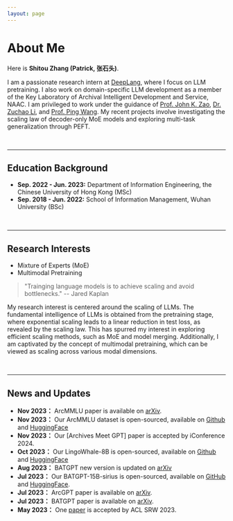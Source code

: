 ```yaml
---
layout: page
---
```


# About Me

<!-- <img src="https://caihanlin.com/caihanlin.jpg" class="floatpic" width="360" height="480">

Here is **Hanlin Cai (Lance, [蔡汉霖](https://caihanlin.com/file/蔡汉霖简历.pdf))**.

I am a senior student majoring in **Automation** at Fuzhou University and **Robotics** at Maynooth University (Ireland, Combined Degrees). Currently, I am working as a research assistant in the **IACTIP Lab** (Provincial Key), advised by [Prof. Zhezhuang Xu](https://www.researchgate.net/profile/Zhezhuang-Xu). Here is [my CV](https://caihanlin.com/file/CV-HanlinCAI.pdf). -->


<!-- <img src="https://caihanlin.com/caihanlin.jpg" class="floatpic" width="360" height="480"> -->

Here is **Shitou Zhang (Patrick, 张石头)**.

<!-- I am a senior student majoring in **Automation** at Fuzhou University and **Robotics** at Maynooth University (Ireland, Combined Degrees). Currently, I am working as a research assistant in the **IACTIP Lab** (Provincial Key), advised by [Prof. Zhezhuang Xu](https://www.researchgate.net/profile/Zhezhuang-Xu). Here is [my CV](https://caihanlin.com/file/CV-HanlinCAI.pdf). -->

<!-- I am a research assistant at Wuhan University. I received my BSc. Degree from School of Information Management, Wuhan University and my MSc. Degree from Department of Information Engineering, the Chinese University of Hong Kong. I am a member of the Key Laboratory of Smart Archives (Wuhan) under the leadership of [Prof. Ping Wang](https://sim.whu.edu.cn/info/1571/85472.htm). Additionally, I'm fortunate to receive guidance from [Dr. Zuchao Li](https://zcli-charlie.github.io/) and [Prof. John K. Zao](https://www.ie.cuhk.edu.hk/faculty/zao-kar-kin-john/). -->

I am a passionate research intern at [DeepLang](https://deeplang.ai/), where I focus on LLM pretraining. I also work on domain-specific LLM development as a member of the Key Laboratory of Archival Intelligent Development and Service, NAAC. I am privileged to work under the guidance of  [Prof. John K. Zao](https://www.ie.cuhk.edu.hk/faculty/zao-kar-kin-john/), [Dr. Zuchao Li](https://zcli-charlie.github.io/), and [Prof. Ping Wang](https://sim.whu.edu.cn/info/1571/85472.htm). My recent projects involve investigating the scaling law of decoder-only MoE models and exploring multi-task generalization through PEFT.

<br>

---

## Education Background

<!-- **<font color='red'>[Highlight]</font> I am looking for PhD to start in 2025 Fall. Contact me if you have any leads!** -->

<!-- - **Sep. 2022 - Jun. 2023:** the Chinese University of Hong Kong (MSc)
- **Sep. 2018 - Jun. 2022:** Wuhan University (BSc) -->

- **Sep. 2022 - Jun. 2023:** Department of Information Engineering, the Chinese University of Hong Kong (MSc)
- **Sep. 2018 - Jun. 2022:** School of Information Management, Wuhan University (BSc)

<br>

---

## Research Interests

- Mixture of Experts (MoE)
- Multimodal Pretraining

> "Trainging language models is to achieve scaling and avoid bottlenecks." -- Jared Kaplan

<!-- My research interest centers around **modularization** and **micro-servitization** of large-scale AI systems, where various utilities can be achieved through decomposing and recomposing of modules. By encapsulating real-world information, knowledge, expertise, and experience into neural-based dense representations and sub-networks, backbone model and use-case-specific properties can be decoupled, facilitating more use-case-centric and computation-efficient solutions through the synergy of modules. Such architectural design enhances compatibility with distributed learning, providing augmented security essential for high-staking applications, such as neuroscience-driven human-AI interactions. -->


My research interest is centered around the scaling of LLMs. The fundamental intelligence of LLMs is obtained from the pretraining stage, where exponential scaling leads to a linear reduction in test loss, as revealed by the scaling law. This has spurred my interest in exploring efficient scaling methods, such as MoE and model merging. Additionally, I am captivated by the concept of multimodal pretraining, which can be viewed as scaling across various modal dimensions.


<br>

---

## News and Updates
- **Nov 2023：** ArcMMLU paper is available on [arXiv](https://arxiv.org/abs/2311.18658).
- **Nov 2023：** Our ArcMMLU dataset is open-sourced, available on [Github](https://github.com/stzhang-patrick/ArcMMLU) and [HuggingFace](https://huggingface.co/datasets/patrickshitou/ArcMMLU)
- **Nov 2023：** Our [Archives Meet GPT] paper is accepted by iConference 2024.
- **Oct 2023：** Our LingoWhale-8B is open-sourced, available on [Github](https://github.com/DeepLangAI/LingoWhale-8B) and [HuggingFace](https://huggingface.co/deeplang-ai/LingoWhale-8B)
- **Aug 2023：** BATGPT new version is updated on [arXiv](https://arxiv.org/abs/2307.00360)
- **Jul 2023：** Our BATGPT-15B-sirius is open-sourced, available on [GitHub](https://github.com/zcli-charlie/BatGPT) and [HuggingFace](https://huggingface.co/MLP-lab/BatGPT-15B-sirius).
- **Jul 2023：** ArcGPT paper is available on [arXiv](https://arxiv.org/abs/2307.14852).
- **Jul 2023：** BATGPT paper is available on [arXiv](https://arxiv.org/abs/2307.00360).
- **May 2023：** One [paper](https://aclanthology.org/2023.acl-srw.15.pdf) is accepted by ACL SRW 2023.